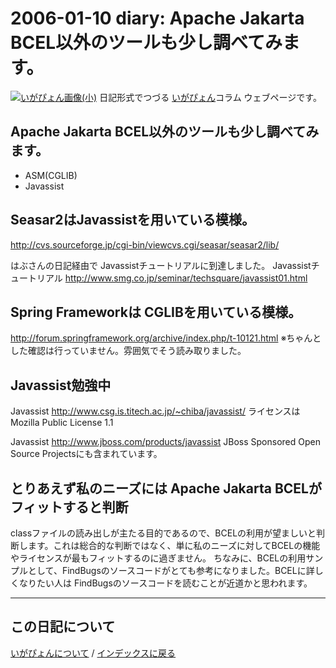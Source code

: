 2006-01-10 diary: Apache Jakarta BCEL以外のツールも少し調べてみます。
=====================================================================================================
[![いがぴょん画像(小)](https://igapyon.github.io/diary/images/iga200306s.jpg "いがぴょん")](https://igapyon.github.io/diary/memo/memoigapyon.html) 日記形式でつづる [いがぴょん](https://igapyon.github.io/diary/memo/memoigapyon.html)コラム ウェブページです。

## Apache Jakarta BCEL以外のツールも少し調べてみます。


* ASM(CGLIB)
* Javassist


## Seasar2はJavassistを用いている模様。

http://cvs.sourceforge.jp/cgi-bin/viewcvs.cgi/seasar/seasar2/lib/

はぶさんの日記経由で Javassistチュートリアルに到達しました。
Javassistチュートリアル
http://www.smg.co.jp/seminar/techsquare/javassist01.html


## Spring Frameworkは CGLIBを用いている模様。

http://forum.springframework.org/archive/index.php/t-10121.html
※ちゃんとした確認は行っていません。雰囲気でそう読み取りました。


## Javassist勉強中

Javassist
http://www.csg.is.titech.ac.jp/~chiba/javassist/
ライセンスはMozilla Public License 1.1

Javassist
http://www.jboss.com/products/javassist
JBoss Sponsored Open Source Projectsにも含まれています。


## とりあえず私のニーズには Apache Jakarta BCELがフィットすると判断

classファイルの読み出しが主たる目的であるので、BCELの利用が望ましいと判断します。これは総合的な判断ではなく、単に私のニーズに対してBCELの機能やライセンスが最もフィットするのに過ぎません。
ちなみに、BCELの利用サンプルとして、FindBugsのソースコードがとても参考になりました。BCELに詳しくなりたい人は FindBugsのソースコードを読むことが近道かと思われます。


----------------------------------------------------------------------------------------------------

## この日記について
[いがぴょんについて](http://www.igapyon.jp/igapyon/diary/memo/memoigapyon.html) / [インデックスに戻る](https://igapyon.github.io/diary/idxall.html)
